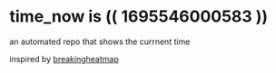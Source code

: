 # time_now is (( 1695546000583 ))

an automated repo that shows the currnent time

inspired by [breakingheatmap](https://github.com/breakingheatmap/breakingheatmap)